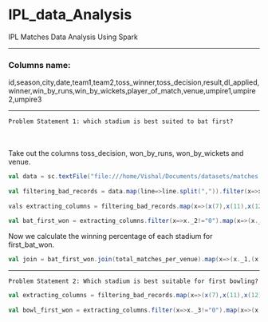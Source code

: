 # IPL_data_Analysis
IPL Matches Data Analysis Using Spark
***
### Columns name: <br> 
 id,season,city,date,team1,team2,toss_winner,toss_decision,result,dl_applied,winner,win_by_runs,win_by_wickets,player_of_match,venue,umpire1,umpire2,umpire3<br>
 ***
`Problem Statement 1: which stadium is best suited to bat first?`<br>

<br><br>Take out the columns toss_decision, won_by_runs, won_by_wickets and venue. <br>
```Scala
val data = sc.textFile("file:///home/Vishal/Documents/datasets/matches.csv")
 
val filtering_bad_records = data.map(line=>line.split(",")).filter(x=>x.length<19)
 
vals extracting_columns = filtering_bad_records.map(x=>(x(7),x(11),x(12),x(14)))
 
val bat_first_won = extracting_columns.filter(x=>x._2!="0").map(x=>(x._4,1)) .reduceByKey(_+_).map(item => item.swap).sortByKey(false).collect.foreach(println)

```
Now we calculate the winning percentage of each stadium for first_bat_won.

```Scala
val join = bat_first_won.join(total_matches_per_venue).map(x=>(x._1,(x._2._1*100/x._2._2))).map(item => item.swap).sortByKey(false).collect.foreach(println)
```
***
`Problem Statement 2: Which stadium is best suitable for first bowling?`<br>
```Scala
val extracting_columns = filtering_bad_records.map(x=>(x(7),x(11),x(12),x(14)))
 
val bowl_first_won = extracting_columns.filter(x=>x._3!="0").map(x=>(x._4,1)) .reduceByKey(_+_).map(item => item.swap).sortByKey(false).collect.foreach(println)
```
